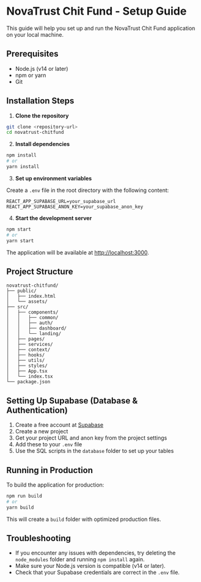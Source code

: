 # NovaTrust Chit Fund - Setup Guide

This guide will help you set up and run the NovaTrust Chit Fund application on your local machine.

## Prerequisites

- Node.js (v14 or later)
- npm or yarn
- Git

## Installation Steps

1. **Clone the repository**

```bash
git clone <repository-url>
cd novatrust-chitfund
```

2. **Install dependencies**

```bash
npm install
# or
yarn install
```

3. **Set up environment variables**

Create a `.env` file in the root directory with the following content:

```
REACT_APP_SUPABASE_URL=your_supabase_url
REACT_APP_SUPABASE_ANON_KEY=your_supabase_anon_key
```

4. **Start the development server**

```bash
npm start
# or
yarn start
```

The application will be available at [http://localhost:3000](http://localhost:3000).

## Project Structure

```
novatrust-chitfund/
├── public/
│   ├── index.html
│   └── assets/
├── src/
│   ├── components/
│   │   ├── common/
│   │   ├── auth/
│   │   ├── dashboard/
│   │   └── landing/
│   ├── pages/
│   ├── services/
│   ├── context/
│   ├── hooks/
│   ├── utils/
│   ├── styles/
│   ├── App.tsx
│   └── index.tsx
└── package.json
```

## Setting Up Supabase (Database & Authentication)

1. Create a free account at [Supabase](https://supabase.io)
2. Create a new project
3. Get your project URL and anon key from the project settings
4. Add these to your `.env` file
5. Use the SQL scripts in the `database` folder to set up your tables

## Running in Production

To build the application for production:

```bash
npm run build
# or
yarn build
```

This will create a `build` folder with optimized production files.

## Troubleshooting

- If you encounter any issues with dependencies, try deleting the `node_modules` folder and running `npm install` again.
- Make sure your Node.js version is compatible (v14 or later).
- Check that your Supabase credentials are correct in the `.env` file.
